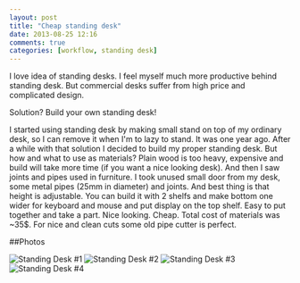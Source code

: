 ```yaml
---
layout: post
title: "Cheap standing desk"
date: 2013-08-25 12:16
comments: true
categories: [workflow, standing desk]
---
```

I love idea of standing desks.
I feel myself much more productive behind standing desk.
But commercial desks suffer from high price and complicated design.

Solution? Build your own standing desk!

<!--more-->

I started using standing desk by making small stand on top of my ordinary desk, so I can remove it when I'm to lazy to stand. It was one year ago.
After a while with that solution I decided to build my proper standing desk.
But how and what to use as materials? Plain wood is too heavy, expensive and build will take more time (if you want a nice looking desk).
And then I saw joints and pipes used in furniture.
I took unused small door from my desk, some metal pipes (25mm in diameter) and joints.
And best thing is that height is adjustable.
You can build it with 2 shelfs and make bottom one wider for keyboard and mouse and put display on the top shelf.
Easy to put together and take a part. Nice looking.
Cheap. Total cost of materials was ~35$.
For nice and clean cuts some old pipe cutter is perfect.

##Photos

![Standing Desk #1](https://dl.dropboxusercontent.com/u/4109351/octopress/standing-desk/1.jpeg)
![Standing Desk #2](https://dl.dropboxusercontent.com/u/4109351/octopress/standing-desk/2.jpeg)
![Standing Desk #3](https://dl.dropboxusercontent.com/u/4109351/octopress/standing-desk/3.jpeg)
![Standing Desk #4](https://dl.dropboxusercontent.com/u/4109351/octopress/standing-desk/4.jpeg)
